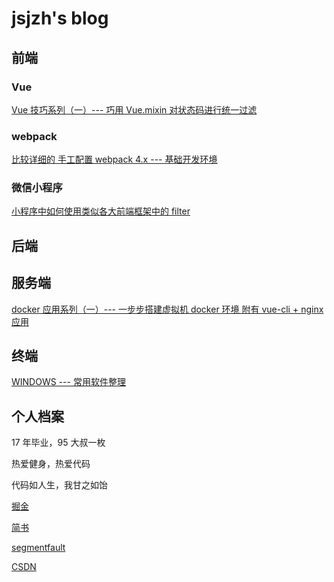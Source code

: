 # jsjzh's blog

## 前端

### Vue

[Vue 技巧系列（一）--- 巧用 Vue.mixin 对状态码进行统一过滤](https://github.com/jsjzh/blog/issues/1)

### webpack

[比较详细的 手工配置 webpack 4.x --- 基础开发环境](https://github.com/jsjzh/blog/issues/3)

### 微信小程序

[小程序中如何使用类似各大前端框架中的 filter](https://github.com/jsjzh/blog/issues/2)

## 后端

## 服务端

[docker 应用系列（一）--- 一步步搭建虚拟机 docker 环境 附有 vue-cli + nginx 应用](https://github.com/jsjzh/blog/issues/4)

## 终端

[WINDOWS --- 常用软件整理](https://github.com/jsjzh/blog/issues/5)

## 个人档案

17 年毕业，95 大叔一枚

热爱健身，热爱代码

代码如人生，我甘之如饴

[掘金](https://juejin.im/user/59b41d21f265da065b6682f7/posts)

[简书](https://www.jianshu.com/u/84ccf14285db)

[segmentfault](https://segmentfault.com/u/kusanzhongzou/articles)

[CSDN](https://blog.csdn.net/weixin_41917948)
